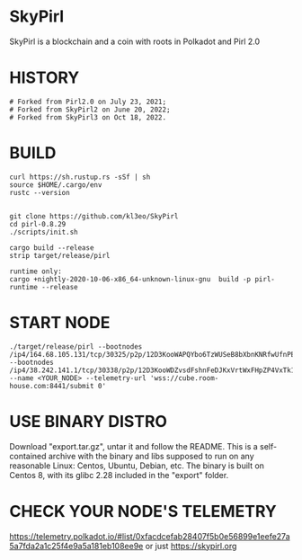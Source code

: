 # SkyPirl
SkyPirl is a blockchain and a coin with roots in Polkadot and Pirl 2.0

HISTORY
=======

	# Forked from Pirl2.0 on July 23, 2021;
	# Forked from SkyPirl2 on June 20, 2022;
	# Forked from SkyPirl3 on Oct 18, 2022.

BUILD
=====

	curl https://sh.rustup.rs -sSf | sh
	source $HOME/.cargo/env
	rustc --version


	git clone https://github.com/kl3eo/SkyPirl
	cd pirl-0.8.29
	./scripts/init.sh

	cargo build --release
	strip target/release/pirl

	runtime only: 
	cargo +nightly-2020-10-06-x86_64-unknown-linux-gnu  build -p pirl-runtime --release

START NODE
==========

	./target/release/pirl --bootnodes /ip4/164.68.105.131/tcp/30325/p2p/12D3KooWAPQYbo6TzWUSeB8bXbnKNRfwUfnPExauawmbiGX9cavH --bootnodes /ip4/38.242.141.1/tcp/30338/p2p/12D3KooWDZvsdFshnFeDJKxVrtWxFHpZP4VxTk1xJUxx6a4ZLDWF --name <YOUR_NODE> --telemetry-url 'wss://cube.room-house.com:8441/submit 0'


USE BINARY DISTRO
=================

Download "export.tar.gz", untar it and follow the README. This is a self-contained archive with the binary and libs supposed to run on any reasonable Linux: Centos, Ubuntu, Debian, etc.
The binary is built on Centos 8, with its glibc 2.28 included in the "export" folder.


CHECK YOUR NODE'S TELEMETRY
===========================

https://telemetry.polkadot.io/#list/0xfacdcefab28407f5b0e56899e1eefe27a5a7fda2a1c25f4e9a5a181eb108ee9e
or just	https://skypirl.org
